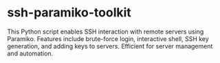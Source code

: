 # ssh-paramiko-toolkit
This Python script enables SSH interaction with remote servers using Paramiko. Features include brute-force login, interactive shell, SSH key generation, and adding keys to servers. Efficient for server management and automation.

